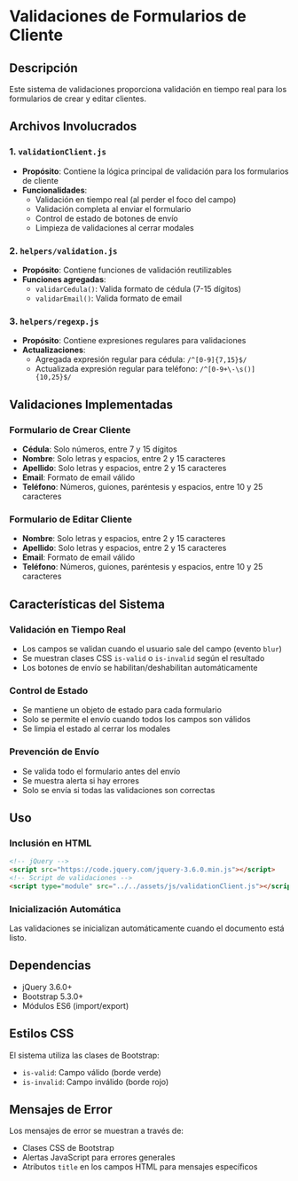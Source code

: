 # Validaciones de Formularios de Cliente

## Descripción
Este sistema de validaciones proporciona validación en tiempo real para los formularios de crear y editar clientes.

## Archivos Involucrados

### 1. `validationClient.js`
- **Propósito**: Contiene la lógica principal de validación para los formularios de cliente
- **Funcionalidades**:
  - Validación en tiempo real (al perder el foco del campo)
  - Validación completa al enviar el formulario
  - Control de estado de botones de envío
  - Limpieza de validaciones al cerrar modales

### 2. `helpers/validation.js`
- **Propósito**: Contiene funciones de validación reutilizables
- **Funciones agregadas**:
  - `validarCedula()`: Valida formato de cédula (7-15 dígitos)
  - `validarEmail()`: Valida formato de email

### 3. `helpers/regexp.js`
- **Propósito**: Contiene expresiones regulares para validaciones
- **Actualizaciones**:
  - Agregada expresión regular para cédula: `/^[0-9]{7,15}$/`
  - Actualizada expresión regular para teléfono: `/^[0-9+\-\s()]{10,25}$/`

## Validaciones Implementadas

### Formulario de Crear Cliente
- **Cédula**: Solo números, entre 7 y 15 dígitos
- **Nombre**: Solo letras y espacios, entre 2 y 15 caracteres
- **Apellido**: Solo letras y espacios, entre 2 y 15 caracteres
- **Email**: Formato de email válido
- **Teléfono**: Números, guiones, paréntesis y espacios, entre 10 y 25 caracteres

### Formulario de Editar Cliente
- **Nombre**: Solo letras y espacios, entre 2 y 15 caracteres
- **Apellido**: Solo letras y espacios, entre 2 y 15 caracteres
- **Email**: Formato de email válido
- **Teléfono**: Números, guiones, paréntesis y espacios, entre 10 y 25 caracteres

## Características del Sistema

### Validación en Tiempo Real
- Los campos se validan cuando el usuario sale del campo (evento `blur`)
- Se muestran clases CSS `is-valid` o `is-invalid` según el resultado
- Los botones de envío se habilitan/deshabilitan automáticamente

### Control de Estado
- Se mantiene un objeto de estado para cada formulario
- Solo se permite el envío cuando todos los campos son válidos
- Se limpia el estado al cerrar los modales

### Prevención de Envío
- Se valida todo el formulario antes del envío
- Se muestra alerta si hay errores
- Solo se envía si todas las validaciones son correctas

## Uso

### Inclusión en HTML
```html
<!-- jQuery -->
<script src="https://code.jquery.com/jquery-3.6.0.min.js"></script>
<!-- Script de validaciones -->
<script type="module" src="../../assets/js/validationClient.js"></script>
```

### Inicialización Automática
Las validaciones se inicializan automáticamente cuando el documento está listo.

## Dependencias
- jQuery 3.6.0+
- Bootstrap 5.3.0+
- Módulos ES6 (import/export)

## Estilos CSS
El sistema utiliza las clases de Bootstrap:
- `is-valid`: Campo válido (borde verde)
- `is-invalid`: Campo inválido (borde rojo)

## Mensajes de Error
Los mensajes de error se muestran a través de:
- Clases CSS de Bootstrap
- Alertas JavaScript para errores generales
- Atributos `title` en los campos HTML para mensajes específicos
